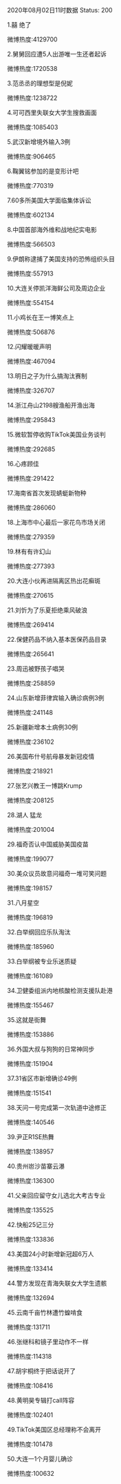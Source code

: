 2020年08月02日11时数据
Status: 200

1.囍 绝了

微博热度:4129700

2.舅舅回应遭5人出游唯一生还者起诉

微博热度:1720538

3.范丞丞的理想型是倪妮

微博热度:1238722

4.可可西里失联女大学生搜救画面

微博热度:1085403

5.武汉新增境外输入3例

微博热度:906465

6.鞠翼铭参加的是变形计吧

微博热度:770319

7.60多所美国大学面临集体诉讼

微博热度:602134

8.中国首部海外维和战地纪实电影

微博热度:566503

9.伊朗称逮捕了美国支持的恐怖组织头目

微博热度:557913

10.大连关停凯洋海鲜公司及周边企业

微博热度:554154

11.小鸡长在王一博笑点上

微博热度:506876

12.闪耀暖暖声明

微博热度:467094

13.明日之子为什么搞淘汰赛制

微博热度:326707

14.浙江舟山2198艘渔船开渔出海

微博热度:295843

15.微软暂停收购TikTok美国业务谈判

微博热度:292685

16.心疼顾佳

微博热度:291422

17.海南省首次发现蜻蜓新物种

微博热度:286060

18.上海市中心最后一家花鸟市场关闭

微博热度:279359

19.林有有许幻山

微博热度:277393

20.大连小伙再进隔离区热出花癣斑

微博热度:270615

21.刘忻为了乐夏拒绝乘风破浪

微博热度:269414

22.保健药品不纳入基本医保药品目录

微博热度:265641

23.周迅被野孩子唱哭

微博热度:258859

24.山东新增菲律宾输入确诊病例3例

微博热度:241148

25.新疆新增本土病例30例

微博热度:236102

26.美国布什号航母暴发新冠疫情

微博热度:218921

27.张艺兴教王一博跳Krump

微博热度:208125

28.湖人 猛龙

微博热度:201004

29.福奇否认中国威胁美国疫苗

微博热度:199077

30.美众议员故意问福奇一堆可笑问题

微博热度:198157

31.八月星空

微博热度:196819

32.白举纲回应乐队淘汰

微博热度:185960

33.白举纲被专业乐迷质疑

微博热度:161089

34.卫健委组派内地核酸检测支援队赴港

微博热度:155467

35.这就是街舞

微博热度:153886

36.外国大叔与狗狗的日常神同步

微博热度:151904

37.31省区市新增确诊49例

微博热度:151541

38.天问一号完成第一次轨道中途修正

微博热度:140546

39.尹正R1SE热舞

微博热度:138957

40.贵州岜沙苗寨云瀑

微博热度:136300

41.父亲回应留守女儿选北大考古专业

微博热度:135525

42.快船25记三分

微博热度:133836

43.美国24小时新增新冠超6万人

微博热度:133414

44.警方发现在青海失联女大学生遗骸

微博热度:132694

45.云南千亩竹林遭竹蝗啃食

微博热度:131711

46.张继科和镜子里动作不一样

微博热度:114318

47.胡宇桐终于把话说开了

微博热度:108416

48.黄明昊专辑打call阵容

微博热度:102401

49.TikTok美国区总经理称不会离开

微博热度:101478

50.大连一1个月婴儿确诊

微博热度:100632

